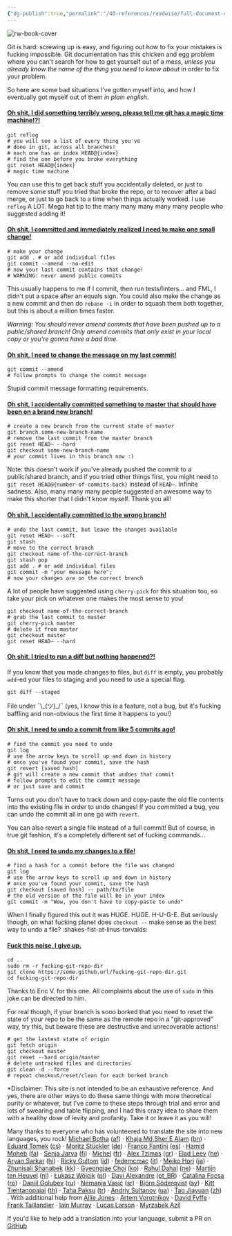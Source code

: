 ```yaml
---
{"dg-publish":true,"permalink":"/40-references/readwise/full-document-contents/oh-shit-git/","tags":["rw/articles"]}
---
```


![rw-book-cover](https://ohshitgit.com/favicon-32x32.png)

Git is hard: screwing up is easy, and figuring out how to fix your mistakes is fucking impossible. Git documentation has this chicken and egg problem where you can't search for how to get yourself out of a mess, *unless you already know the name of the thing you need to know about* in order to fix your problem.

So here are some bad situations I've gotten myself into, and how I eventually got myself out of them *in plain english*.

#### [Oh shit, I did something terribly wrong, please tell me git has a magic time machine!?!](https://ohshitgit.com/)

```
git reflog
# you will see a list of every thing you've
# done in git, across all branches!
# each one has an index HEAD@{index}
# find the one before you broke everything
git reset HEAD@{index}
# magic time machine
```

You can use this to get back stuff you accidentally deleted, or just to remove some stuff you tried that broke the repo, or to recover after a bad merge, or just to go back to a time when things actually worked. I use `reflog` A LOT. Mega hat tip to the many many many many many people who suggested adding it!

#### [Oh shit, I committed and immediately realized I need to make one small change!](https://ohshitgit.com/)

```
# make your change
git add . # or add individual files
git commit --amend --no-edit
# now your last commit contains that change!
# WARNING: never amend public commits
```

This usually happens to me if I commit, then run tests/linters... and FML, I didn't put a space after an equals sign. You could also make the change as a new commit and then do `rebase -i` in order to squash them both together, but this is about a million times faster.

*Warning: You should never amend commits that have been pushed up to a public/shared branch! Only amend commits that only exist in your local copy or you're gonna have a bad time.*

#### [Oh shit, I need to change the message on my last commit!](https://ohshitgit.com/)

```
git commit --amend
# follow prompts to change the commit message
```

Stupid commit message formatting requirements.

#### [Oh shit, I accidentally committed something to master that should have been on a brand new branch!](https://ohshitgit.com/)

```
# create a new branch from the current state of master
git branch some-new-branch-name
# remove the last commit from the master branch
git reset HEAD~ --hard
git checkout some-new-branch-name
# your commit lives in this branch now :)
```

Note: this doesn't work if you've already pushed the commit to a public/shared branch, and if you tried other things first, you might need to `git reset HEAD@{number-of-commits-back}` instead of `HEAD~`. Infinite sadness. Also, many many many people suggested an awesome way to make this shorter that I didn't know myself. Thank you all!

#### [Oh shit, I accidentally committed to the wrong branch!](https://ohshitgit.com/)

```
# undo the last commit, but leave the changes available
git reset HEAD~ --soft
git stash
# move to the correct branch
git checkout name-of-the-correct-branch
git stash pop
git add . # or add individual files
git commit -m "your message here";
# now your changes are on the correct branch
```

A lot of people have suggested using `cherry-pick` for this situation too, so take your pick on whatever one makes the most sense to you!

```
git checkout name-of-the-correct-branch
# grab the last commit to master
git cherry-pick master
# delete it from master
git checkout master
git reset HEAD~ --hard
```

#### [Oh shit, I tried to run a diff but nothing happened?!](https://ohshitgit.com/)

If you know that you made changes to files, but `diff` is empty, you probably `add`-ed your files to staging and you need to use a special flag.

```
git diff --staged
```

File under ¯\\_(ツ)\_/¯ (yes, I know this is a feature, not a bug, but it's fucking baffling and non-obvious the first time it happens to you!)

#### [Oh shit, I need to undo a commit from like 5 commits ago!](https://ohshitgit.com/)

```
# find the commit you need to undo
git log
# use the arrow keys to scroll up and down in history
# once you've found your commit, save the hash
git revert [saved hash]
# git will create a new commit that undoes that commit
# follow prompts to edit the commit message
# or just save and commit
```

Turns out you don't have to track down and copy-paste the old file contents into the existing file in order to undo changes! If you committed a bug, you can undo the commit all in one go with `revert`.

You can also revert a single file instead of a full commit! But of course, in true git fashion, it's a completely different set of fucking commands...

#### [Oh shit, I need to undo my changes to a file!](https://ohshitgit.com/)

```
# find a hash for a commit before the file was changed
git log
# use the arrow keys to scroll up and down in history
# once you've found your commit, save the hash
git checkout [saved hash] -- path/to/file
# the old version of the file will be in your index
git commit -m "Wow, you don't have to copy-paste to undo"
```

When I finally figured this out it was HUGE. HUGE. H-U-G-E. But seriously though, on what fucking planet does `checkout --` make sense as the best way to undo a file? :shakes-fist-at-linus-torvalds:

#### [Fuck this noise, I give up.](https://ohshitgit.com/)

```
cd ..
sudo rm -r fucking-git-repo-dir
git clone https://some.github.url/fucking-git-repo-dir.git
cd fucking-git-repo-dir
```

Thanks to Eric V. for this one. All complaints about the use of `sudo` in this joke can be directed to him.

For real though, if your branch is sooo borked that you need to reset the state of your repo to be the same as the remote repo in a "git-approved" way, try this, but beware these are destructive and unrecoverable actions!

```
# get the lastest state of origin
git fetch origin
git checkout master
git reset --hard origin/master
# delete untracked files and directories
git clean -d --force
# repeat checkout/reset/clean for each borked branch
```

\*Disclaimer: This site is not intended to be an exhaustive reference. And yes, there are other ways to do these same things with more theoretical purity or whatever, but I've come to these steps through trial and error and lots of swearing and table flipping, and I had this crazy idea to share them with a healthy dose of levity and profanity. Take it or leave it as you will!

Many thanks to everyone who has volunteered to translate the site into new languages, you rock!  [Michael Botha](https://github.com/michaeljabotha)  ([af](https://ohshitgit.com/af)) ·  [Khaja Md Sher E Alam](https://github.com/sheralam)  ([bn](https://ohshitgit.com/bn)) ·  [Eduard Tomek](https://github.com/edee111)  ([cs](https://ohshitgit.com/cs)) ·  [Moritz Stückler](https://github.com/pReya)  ([de](https://ohshitgit.com/de)) ·  [Franco Fantini](https://github.com/francofantini)  ([es](https://ohshitgit.com/es)) ·  [Hamid Moheb](https://github.com/hamidmoheb1)  ([fa](https://ohshitgit.com/fa)) ·  [Senja Jarva](https://github.com/sjarva)  ([fi](https://ohshitgit.com/fi)) ·  [Michel](https://github.com/michelc)  ([fr](https://ohshitgit.com/fr)) ·  [Alex Tzimas](https://github.com/Tzal3x)  ([gr](https://ohshitgit.com/gr)) ·  [Elad Leev](https://github.com/eladleev)  ([he](https://ohshitgit.com/he)) ·  [Aryan Sarkar](https://github.com/aryansarkar13)  ([hi](https://ohshitgit.com/hi)) ·  [Ricky Gultom](https://github.com/quellcrist-falconer)  ([id](https://ohshitgit.com/id)) ·  [fedemcmac](https://github.com/fedemcmac)  ([it](https://ohshitgit.com/it)) ·  [Meiko Hori](https://github.com/meih)  ([ja](https://ohshitgit.com/ja)) ·  [Zhunisali Shanabek](https://github.com/zshanabek)  ([kk](https://ohshitgit.com/kk)) ·  [Gyeongjae Choi](https://github.com/ryanking13)  ([ko](https://ohshitgit.com/ko)) ·  [Rahul Dahal](https://github.com/rahuldahal)  ([ne](https://ohshitgit.com/ne)) ·  [Martijn ten Heuvel](https://github.com/MartijntenHeuvel)  ([nl](https://ohshitgit.com/nl)) ·  [Łukasz Wójcik](https://github.com/lwojcik)  ([pl](https://ohshitgit.com/pl)) ·  [Davi Alexandre](https://github.com/davialexandre)  ([pt\_BR](https://ohshitgit.com/pt_BR)) ·  [Catalina Focsa](https://github.com/catalinafox)  ([ro](https://ohshitgit.com/ro)) ·  [Daniil Golubev](https://github.com/dadyarri)  ([ru](https://ohshitgit.com/ru)) ·  [Nemanja Vasić](https://github.com/GoodbyePlanet)  ([sr](https://ohshitgit.com/sr)) ·  [Björn Söderqvist](https://github.com/cybear)  ([sv](https://ohshitgit.com/sv)) ·  [Kitt Tientanopajai](https://github.com/kitt-tientanopajai)  ([th](https://ohshitgit.com/th)) ·  [Taha Paksu](https://github.com/tpaksu)  ([tr](https://ohshitgit.com/tr)) ·  [Andriy Sultanov](https://github.com/LastGenius-edu)  ([ua](https://ohshitgit.com/ua)) ·  [Tao Jiayuan](https://github.com/taojy123)  ([zh](https://ohshitgit.com/zh)) . With additional help from [Allie Jones](https://github.com/alliejones) · [Artem Vorotnikov](https://github.com/vorot93) · [David Fyffe](https://github.com/davidfyffe) · [Frank Taillandier](https://github.com/DirtyF) · [Iain Murray](https://github.com/imurray) · [Lucas Larson](https://github.com/LucasLarson) · [Myrzabek Azil](https://github.com/mvrzvbvk)

If you'd like to help add a translation into your language, submit a PR on [GitHub](https://github.com/ksylor/ohshitgit)
